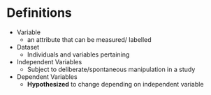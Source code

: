 # Definitions
* Variable
    * an attribute that can be measured/ labelled
* Dataset
    * Individuals and variables pertaining
* Independent Variables
    * Subject to deliberate/spontaneous manipulation in a study
* Dependent Variables
    * **Hypothesized** to change depending on independent variable


